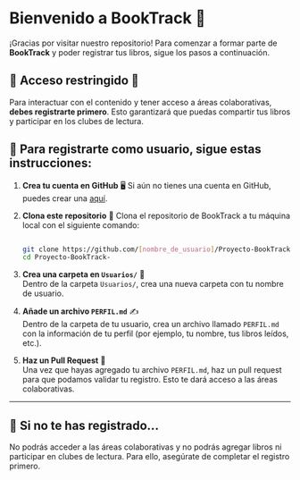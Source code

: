 # Bienvenido a **BookTrack** 👋

¡Gracias por visitar nuestro repositorio! Para comenzar a formar parte de **BookTrack** y poder registrar tus libros, sigue los pasos a continuación.

## 🚨 **Acceso restringido** 🚨
Para interactuar con el contenido y tener acceso a áreas colaborativas, **debes registrarte primero**. Esto garantizará que puedas compartir tus libros y participar en los clubes de lectura.

## 📝 Para registrarte como usuario, sigue estas instrucciones:

1. **Crea tu cuenta en GitHub** 🖥️ Si aún no tienes una cuenta en GitHub, puedes crear una [aquí](https://github.com/join).

2. **Clona este repositorio** 🔄 
   Clona el repositorio de BookTrack a tu máquina local con el siguiente comando:
   ```bash
   
   git clone https://github.com/[nombre_de_usuario]/Proyecto-BookTrack-.git
   cd Proyecto-BookTrack-
   
3. **Crea una carpeta en `Usuarios/`** 📂  
   Dentro de la carpeta `Usuarios/`, crea una nueva carpeta con tu nombre de usuario.

4. **Añade un archivo `PERFIL.md`** ✍️  
   Dentro de la carpeta de tu usuario, crea un archivo llamado `PERFIL.md` con la información de tu perfil (por ejemplo, tu nombre, tus libros leídos, etc.).

5. **Haz un Pull Request** 🔄  
   Una vez que hayas agregado tu archivo `PERFIL.md`, haz un pull request para que podamos validar tu registro. Esto te dará acceso a las áreas colaborativas.

---

## 🌟 **Si no te has registrado...**  
No podrás acceder a las áreas colaborativas y no podrás agregar libros ni participar en clubes de lectura. Para ello, asegúrate de completar el registro primero.
